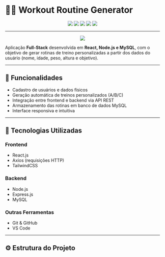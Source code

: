 # 🏋️‍♂️ Workout Routine Generator  
<p align="center">
  <img src="https://img.shields.io/badge/React-20232A?style=for-the-badge&logo=react&logoColor=61DAFB"/>
  <img src="https://img.shields.io/badge/Node.js-43853D?style=for-the-badge&logo=node-dot-js&logoColor=white"/>
  <img src="https://img.shields.io/badge/Express.js-404D59?style=for-the-badge"/>
  <img src="https://img.shields.io/badge/MySQL-4479A1?style=for-the-badge&logo=mysql&logoColor=white"/>
  <img src="https://img.shields.io/badge/TailwindCSS-38B2AC?style=for-the-badge&logo=tailwind-css&logoColor=white"/>
</p>

---

<p align="center">
  <img src="https://img.shields.io/badge/Status-Em%20Desenvolvimento-yellow?style=for-the-badge"/>
</p>


Aplicação **Full-Stack** desenvolvida em **React, Node.js e MySQL**, com o objetivo de gerar rotinas de treino personalizadas a partir dos dados do usuário (nome, idade, peso, altura e objetivo).  

---

## 🚀 Funcionalidades  

- Cadastro de usuários e dados físicos  
- Geração automática de treinos personalizados (A/B/C)  
- Integração entre frontend e backend via API REST  
- Armazenamento das rotinas em banco de dados MySQL  
- Interface responsiva e intuitiva  

---

## 🧰 Tecnologias Utilizadas  

### Frontend
- React.js  
- Axios (requisições HTTP)  
- TailwindCSS  

### Backend
- Node.js  
- Express.js  
- MySQL  

### Outras Ferramentas
- Git & GitHub  
- VS Code  

---

## ⚙️ Estrutura do Projeto  

